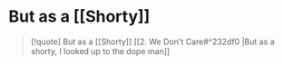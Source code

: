 # But as a [[Shorty]]

> [!quote] But as a [[Shorty]]
[[2. We Don't Care#^232df0 |But as a shorty, I looked up to the dope man]]

